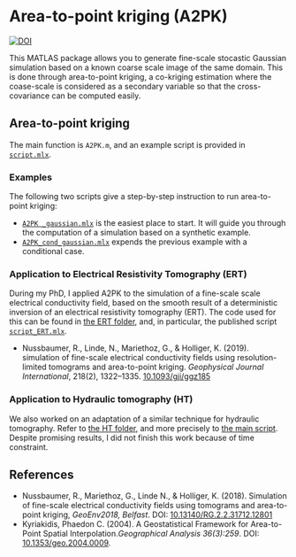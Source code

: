 # Area-to-point kriging (A2PK)
[![DOI](https://zenodo.org/badge/105257986.svg)](https://zenodo.org/badge/latestdoi/105257986)

This MATLAS package allows you to generate fine-scale stocastic Gaussian simulation based on a known coarse scale image of the same domain. This is done through area-to-point kriging, a co-kriging estimation where the coase-scale is considered as a secondary variable so that the cross-covariance can be computed easily. 

## Area-to-point kriging

The main function is ``A2PK.m``, and an example script is provided in [``script.mlx``](https://rafnuss-phd.github.io/A2PK/script).

### Examples
The following two scripts give a step-by-step instruction to run area-to-point kriging:
- [``A2PK _gaussian.mlx``](https://rafnuss-phd.github.io/A2PK/examples/A2PK_gaussian) is the easiest place to start. It will guide you through the computation of a simulation based on a synthetic example.
- [``A2PK_cond_gaussian.mlx``](https://rafnuss-phd.github.io/A2PK/examples/A2PK_cond_gaussian) expends the previous example with a conditional case.

### Application to Electrical Resistivity Tomography (ERT)
During my PhD, I applied A2PK to the simulation of a fine-scale scale electrical conductivity field, based on the smooth result of a deterministic inversion of an electrical resistivity tomography (ERT). The code used for this can be found in [the ERT folder](https://github.com/Rafnuss-PhD/A2PK/tree/master/ERT), and, in particular, the published script [``script_ERT.mlx``](https://Rafnuss-phd.github.io/A2PK/ERT/script_ERT). 

- Nussbaumer, R., Linde, N., Mariethoz, G., & Holliger, K. (2019). simulation of fine-scale electrical conductivity fields using resolution-limited tomograms and area-to-point kriging. *Geophysical Journal International*, 218(2), 1322–1335. [10.1093/gji/ggz185](https://doi.org/10.1093/gji/ggz185)

### Application to Hydraulic tomography (HT)
We also worked on an adaptation of a similar technique for hydraulic tomography. Refer to [the HT folder](https://github.com/Rafnuss-PhD/A2PK/tree/master/HT), and more precisely to [the main script](https://github.com/Rafnuss-PhD/A2PK/blob/master/HT/script_elec_cond.m). Despite promising results, I did not finish this work because of time constraint.


## References
- Nussbaumer, R., Mariethoz, G., Linde N., & Holliger, K. (2018). Simulation of fine-scale electrical conductivity fields using tomograms and area-to-point kriging, *GeoEnv2018, Belfast*. DOI: [10.13140/RG.2.2.31712.12801](https://www.doi.org/10.13140/RG.2.2.31712.12801)
- Kyriakidis, Phaedon C. (2004). A Geostatistical Framework for Area-to-Point Spatial Interpolation.*Geographical Analysis 36(3):259*. DOI: [10.1353/geo.2004.0009](https://doi.org/10.1353/geo.2004.0009).
